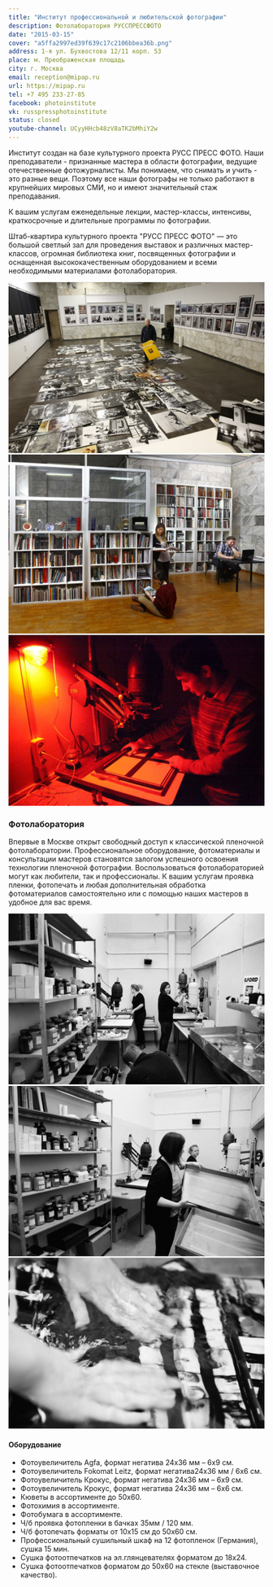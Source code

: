 ```yaml
---
title: "Институт профессиональной и любительской фотографии"
description: Фотолаборатория РУССПРЕССФОТО
date: "2015-03-15"
cover: "a5ffa2997ed39f639c17c2106bbea36b.png"
address: 1-я ул. Бухвостова 12/11 корп. 53
place: м. Преображенская площадь
city: г. Москва
email: reception@mipap.ru
url: https://mipap.ru
tel: +7 495 233-27-85
facebook: photoinstitute
vk: russpressphotoinstitute
status: closed
youtube-channel: UCyyHHcb48zV8aTK2bMhiY2w
---
```


Институт создан на базе культурного проекта РУСС ПРЕСС ФОТО. Наши преподаватели - признанные мастера в области фотографии, ведущие отечественные фотожурналисты. Мы понимаем, что снимать и учить - это разные вещи. Поэтому все наши фотографы не только работают в крупнейших мировых СМИ, но и имеют значительный стаж преподавания.

К вашим услугам еженедельные лекции, мастер-классы, интенсивы, краткосрочные и длительные программы по фотографии.

Штаб-квартира культурного проекта "РУСС ПРЕСС ФОТО" — это большой светлый зал для проведения выставок и различных мастер-классов, огромная библиотека книг, посвященных фотографии и оснащенная высококачественным оборудованием и всеми необходимыми материалами фотолаборатория.

![](./8E5B0559.jpg)
![](./Untitled_Panorama1.jpg)
![](./_6.jpg)

### Фотолаборатория

Впервые в Москве открыт свободный доступ к классической пленочной фотолаборатории. Профессиональное оборудование, фотоматериалы и консультации мастеров становятся залогом успешного освоения технологии пленочной фотографии. Воспользоваться фотолабораторией могут как любители, так и профессионалы. К вашим услугам проявка пленки, фотопечать и любая дополнительная обработка фотоматериалов самостоятельно или с помощью наших мастеров в удобное для вас время.

![](./IMG_4178.jpg)
![](./IMG_4184.jpg)
![](./IMG_4315.jpg)

#### Оборудование

- Фотоувеличитель Agfa, формат негатива 24х36 мм – 6х9 см.
- Фотоувеличитель Fokomat Leitz, формат негатива24х36 мм / 6х6 см.
- Фотоувеличитель Крокус, формат негатива 24х36 мм – 6х9 см.
- Фотоувеличитель Крокус, формат негатива 24х36 мм – 6х6 см.
- Кюветы в ассортименте до 50х60.
- Фотохимия в ассортименте.
- Фотобумага в ассортименте.
- Ч/б проявка фотопленки в бачках 35мм / 120 мм.
- Ч/б фотопечать форматы от 10х15 см до 50х60 см.
- Профессиональный сушильный шкаф на 12 фотопленок (Германия), сушка 15 мин.
- Сушка фотоотпечатков на эл.глянцевателях форматом до 18х24.
- Сушка фотоотпечатков форматом до 50х60 на стекле (выставочное качество).

